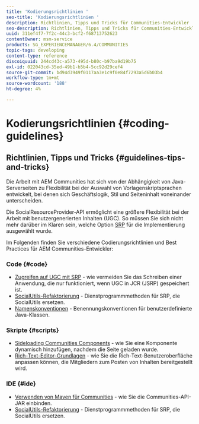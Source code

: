 ```yaml
---
title: 'Kodierungsrichtlinien '
seo-title: 'Kodierungsrichtlinien '
description: Richtlinien, Tipps und Tricks für Communities-Entwickler
seo-description: Richtlinien, Tipps und Tricks für Communities-Entwickler
uuid: 311ef4f7-7f2c-44c3-bcf2-f68713752623
contentOwner: msm-service
products: SG_EXPERIENCEMANAGER/6.4/COMMUNITIES
topic-tags: developing
content-type: reference
discoiquuid: 244cd43c-a573-495d-b80c-b97ba9d19b75
exl-id: 022043cd-35ed-49b1-b5b4-5cc92d29cef4
source-git-commit: bd94d3949f0117aa3e1c9f0e84f7293a5d6b03b4
workflow-type: tm+mt
source-wordcount: '188'
ht-degree: 4%

---
```


# Kodierungsrichtlinien {#coding-guidelines}

## Richtlinien, Tipps und Tricks {#guidelines-tips-and-tricks}

Die Arbeit mit AEM Communities hat sich von der Abhängigkeit von Java-Serverseiten zu Flexibilität bei der Auswahl von Vorlagenskriptsprachen entwickelt, bei denen sich Geschäftslogik, Stil und Seiteninhalt voneinander unterscheiden.

Die SocialResourceProvider-API ermöglicht eine größere Flexibilität bei der Arbeit mit benutzergenerierten Inhalten (UGC). So müssen Sie sich nicht mehr darüber im Klaren sein, welche Option [SRP](srp.md) für die Implementierung ausgewählt wurde.

Im Folgenden finden Sie verschiedene Codierungsrichtlinien und Best Practices für AEM Communities-Entwickler:

### Code {#code}

* [Zugreifen auf UGC mit SRP](accessing-ugc-with-srp.md)  - wie vermeiden Sie das Schreiben einer Anwendung, die nur funktioniert, wenn UGC in JCR (JSRP) gespeichert ist.
* [SocialUtils-Refaktorierung](socialutils.md)  - Dienstprogrammmethoden für SRP, die SocialUtils ersetzen.
* [Namenskonventionen](naming-conventions.md)  - Benennungskonventionen für benutzerdefinierte Java-Klassen.

### Skripte {#scripts}

* [Sideloading Communities Components](sideloading.md)  - wie Sie eine Komponente dynamisch hinzufügen, nachdem die Seite geladen wurde.
* [Rich-Text-Editor-Grundlagen](rte.md)  - wie Sie die Rich-Text-Benutzeroberfläche anpassen können, die Mitgliedern zum Posten von Inhalten bereitgestellt wird.

### IDE {#ide}

* [Verwenden von Maven für Communities](maven.md)  - wie Sie die Communities-API-JAR einbinden.
* [SocialUtils-Refaktorierung](socialutils.md)  - Dienstprogrammmethoden für SRP, die SocialUtils ersetzen.
